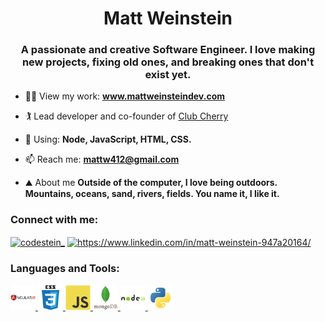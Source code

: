 <h1 align="center">Matt Weinstein</h1>
<h3 align="center">A passionate and creative Software Engineer. I love making new projects, fixing old ones, and breaking ones that don't exist yet.</h3>

- 👨‍💻 View my work: **www.mattweinsteindev.com**

- 🏌️ Lead developer and co-founder of [Club Cherry](https://clubcherry.netlify.app/)

- 🧠 Using: **Node, JavaScript, HTML, CSS.**

- 📫 Reach me: **mattw412@gmail.com**

- ⛰️ About me **Outside of the computer, I love being outdoors. Mountains, oceans, sand, rivers, fields. You name it, I like it.**

<h3 align="left">Connect with me:</h3>
<p align="left">
<a href="https://twitter.com/codestein_" target="blank"><img align="center" src="https://raw.githubusercontent.com/rahuldkjain/github-profile-readme-generator/master/src/images/icons/Social/twitter.svg" alt="codestein_" height="30" width="40" /></a>
<a href="https://linkedin.com/in/https://www.linkedin.com/in/matt-weinstein-947a20164/" target="blank"><img align="center" src="https://raw.githubusercontent.com/rahuldkjain/github-profile-readme-generator/master/src/images/icons/Social/linked-in-alt.svg" alt="https://www.linkedin.com/in/matt-weinstein-947a20164/" height="30" width="40" /></a>
</p>

<h3 align="left">Languages and Tools:</h3>
<p align="left"> <a href="https://angular.io" target="_blank" rel="noreferrer"> <img src="https://raw.githubusercontent.com/devicons/devicon/master/icons/angularjs/angularjs-original-wordmark.svg" alt="angularjs" width="40" height="40"/> </a> <a href="https://www.w3schools.com/css/" target="_blank" rel="noreferrer"> <img src="https://raw.githubusercontent.com/devicons/devicon/master/icons/css3/css3-original-wordmark.svg" alt="css3" width="40" height="40"/> </a> <a href="https://developer.mozilla.org/en-US/docs/Web/JavaScript" target="_blank" rel="noreferrer"> <img src="https://raw.githubusercontent.com/devicons/devicon/master/icons/javascript/javascript-original.svg" alt="javascript" width="40" height="40"/> </a> <a href="https://www.mongodb.com/" target="_blank" rel="noreferrer"> <img src="https://raw.githubusercontent.com/devicons/devicon/master/icons/mongodb/mongodb-original-wordmark.svg" alt="mongodb" width="40" height="40"/> </a> <a href="https://nodejs.org" target="_blank" rel="noreferrer"> <img src="https://raw.githubusercontent.com/devicons/devicon/master/icons/nodejs/nodejs-original-wordmark.svg" alt="nodejs" width="40" height="40"/> </a> <a href="https://www.python.org" target="_blank" rel="noreferrer"> <img src="https://raw.githubusercontent.com/devicons/devicon/master/icons/python/python-original.svg" alt="python" width="40" height="40"/> </a> </p>

